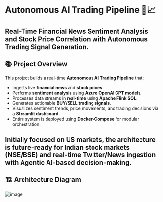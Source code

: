 # Autonomous AI Trading Pipeline 🚀📈
Real-Time Financial News Sentiment Analysis and Stock Price Correlation with Autonomous Trading Signal Generation.
---

## 📚 Project Overview

This project builds a real-time **Autonomous AI Trading Pipeline** that:

- Ingests live **financial news** and **stock prices**.
- Performs **sentiment analysis** using **Azure OpenAI GPT models**.
- Processes data streams in **real-time** using **Apache Flink SQL**.
- Generates actionable **BUY/SELL trading signals**.
- Visualizes sentiment trends, price movements, and trading decisions via a **Streamlit dashboard**.
- Entire system is deployed using **Docker-Compose** for modular orchestration.

Initially focused on US markets, the architecture is **future-ready for Indian stock markets (NSE/BSE)** and **real-time Twitter/News ingestion with Agentic AI-based decision-making**.
---

## 🏗️ Architecture Diagram

![image](https://github.com/user-attachments/assets/77ca7439-702d-4c41-90aa-06d63c8a7aac)
